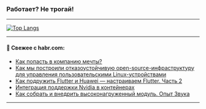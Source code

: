 ### Работает? Не трогай!

---
<!--
#### 🛠️ Technical stack:

![Java](https://img.shields.io/badge/Java-informational?logo=Oracle&style=flat&logoColor=white&color=FF4500)
![Kotlin](https://img.shields.io/badge/Kotlin-informational?logo=Kotlin&style=flat&logoColor=white&color=774D97)
![TS](https://img.shields.io/badge/TypeScript-informational?logo=typeScript&style=flat&logoColor=black&color=017acc)
![Python](https://img.shields.io/badge/Python-informational?logo=Python&style=flat&logoColor=black&color=ffdd54) <br>
![Spring](https://img.shields.io/badge/Spring-informational?logo=Spring&style=flat&logoColor=white&color=6DB33F) 
![SpringBoot](https://img.shields.io/badge/SpringBoot-informational?logo=SpringBoot&style=flat&logoColor=white&color=6DB33F)
![Nest](https://img.shields.io/badge/NestJS-informational?logo=NestJS&style=flat&logoColor=white&color=E0234E) 
![NodeJS](https://img.shields.io/badge/NodeJS-informational?logo=node.js&style=flat&logoColor=white&color=70A760)<br>
![PostgreSQL](https://img.shields.io/badge/PostgreSQL-informational?logo=PostgreSQL&style=flat&logoColor=white&color=DAA520)
![MongoDB](https://img.shields.io/badge/MongoDB-informational?logo=MongoDB&style=flat&logoColor=white&color=870000)
![Apache](https://img.shields.io/badge/Apache-informational?logo=apache&style=flat&logoColor=white&color=f74e28)

___ 
-->

<!--- #### 🛠️ : --->

[![Top Langs](https://github-readme-stats-82jvfl3w3-advtsettinggmailcoms-projects.vercel.app/api/top-langs/?username=zloylis&langs_count=10&hide_title=true&title_color=e6edf3&size_weight=0.5&count_weight=0.5&layout=compact&hide_progress=true&hide_border=true&theme=dracula)](https://github.com/zloylis)

<!---


####  :octocat:&nbsp;&nbsp; Статистика:

![GitHub stats](https://github-readme-stats-u2qms2cxw-advtsettinggmailcoms-projects.vercel.app/api?username=zloylis&show_icons=true&hide_border=true&theme=dracula&title_color=e6edf3&include_all_commits=true&count_private=true&hide_rank=false&hide_title=true&rank_icon=github)
-->
---

#### 💬 Свежее с habr.com:

<!-- BLOG-POST-LIST:START -->
- [Как попасть в компанию мечты?](https://habr.com/ru/articles/865372/?utm_source=habrahabr&utm_medium=rss&utm_campaign=865372)
- [Как мы построили отказоустойчивую open-source-инфраструктуру для управления пользовательскими Linux-устройствами](https://habr.com/ru/companies/tbank/articles/865328/?utm_source=habrahabr&utm_medium=rss&utm_campaign=865328)
- [Как подружить Flutter и Huawei — настраиваем Flutter. Часть 2](https://habr.com/ru/companies/surfstudio/articles/864560/?utm_source=habrahabr&utm_medium=rss&utm_campaign=864560)
- [Интеграция поддержки Nvidia в контейнерах](https://habr.com/ru/companies/dbraincloud/articles/865342/?utm_source=habrahabr&utm_medium=rss&utm_campaign=865342)
- [Как собрать и внедрить высоконагруженный модуль. Опыт Звука](https://habr.com/ru/companies/zvuk/articles/864166/?utm_source=habrahabr&utm_medium=rss&utm_campaign=864166)
<!-- BLOG-POST-LIST:END -->

---
